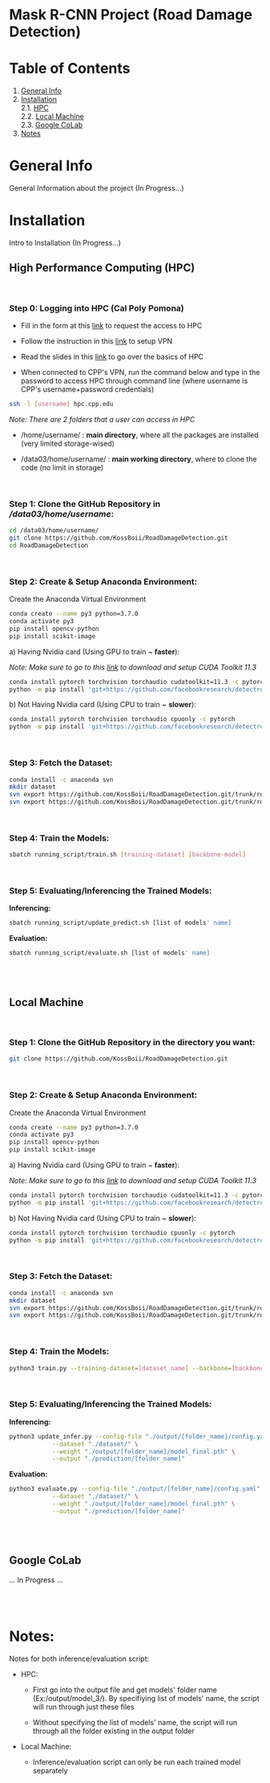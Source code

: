 # Mask R-CNN Project (Road Damage Detection)

# Table of Contents
1. [General Info](#general-info)  
2. [Installation](#installation)  
2.1. [HPC](#high-performance-computing-(hpc))  
2.2. [Local Machine](#local-machine)  
2.3. [Google CoLab](#google-colab)
3. [Notes](#notes)

# **General Info**

General Information about the project (In Progress...)

# **Installation**

Intro to Installation (In Progress...)

## **High Performance Computing (HPC)**

<br />  

### **Step 0:** Logging into HPC (Cal Poly Pomona)

- Fill in the form at this [link](https://www.cpp.edu/lrt/hpc/hpc-support.shtml) to request the access to HPC

- Follow the instruction in this [link](https://cpp.service-now.com/ehelp?id=kb_article&sys_id=eb690ad2dbe30410ae3a567b4b9619ef) to setup VPN

- Read the slides in this [link](https://www.cpp.edu/lrt/hpc/hpc-resources.shtml) to go over the basics of HPC

- When connected to CPP's VPN, run the command below and type in the password to access HPC through command line (where username is CPP's username+password credentials)

```bash
ssh -l [username] hpc.cpp.edu
````

*Note: There are 2 folders that a user can access in HPC*

- /home/username/ : **main directory**, where all the packages are installed (very limited storage-wised) 

- /data03/home/username/ : **main working directory**, where to clone the code (no limit in storage)

<br />

### **Step 1:** Clone the GitHub Repository in */data03/home/username*:

```bash
cd /data03/home/username/
git clone https://github.com/KossBoii/RoadDamageDetection.git
cd RoadDamageDetection
```

<br />

### **Step 2:** Create & Setup Anaconda Environment:

Create the Anaconda Virtual Environment
    
```bash
conda create --name py3 python=3.7.0
conda activate py3
pip install opencv-python
pip install scikit-image
```

a) Having Nvidia card (Using GPU to train ~ **faster**):

*Note: Make sure to go to this [link](https://developer.nvidia.com/cuda-11.3.0-download-archive?target_os=Windows&target_arch=x86_64&target_version=10&target_type=exe_local) to download and setup CUDA Toolkit 11.3*

```bash
conda install pytorch torchvision torchaudio cudatoolkit=11.3 -c pytorch
python -m pip install 'git+https://github.com/facebookresearch/detectron2.git'
```

b) Not Having Nvidia card (Using CPU to train ~ **slower**):

```bash
conda install pytorch torchvision torchaudio cpuonly -c pytorch
python -m pip install 'git+https://github.com/facebookresearch/detectron2.git'
```

<br />

### **Step 3:** Fetch the Dataset:

```bash
conda install -c anaconda svn
mkdir dataset
svn export https://github.com/KossBoii/RoadDamageDetection.git/trunk/roadstress_new ./dataset/roadstress_new
svn export https://github.com/KossBoii/RoadDamageDetection.git/trunk/roadstress_old ./dataset/roadstress_old
```

<br />

### **Step 4:** Train the Models:

```bash
sbatch running_script/train.sh [training-dataset] [backbone-model]
```

<br />

### **Step 5:** Evaluating/Inferencing the Trained Models:

**Inferencing:**

```bash
sbatch running_script/update_predict.sh [list of models' name]
```

**Evaluation:**

```bash
sbatch running_script/evaluate.sh [list of models' name]
```

<br />
<br />

## **Local Machine**

<br />
 
### **Step 1:** Clone the GitHub Repository in the directory you want:

```bash
git clone https://github.com/KossBoii/RoadDamageDetection.git
```

<br />

### **Step 2:** Create & Setup Anaconda Environment:
Create the Anaconda Virtual Environment
    
```bash
conda create --name py3 python=3.7.0
conda activate py3
pip install opencv-python
pip install scikit-image
```

a) Having Nvidia card (Using GPU to train ~ **faster**):

*Note: Make sure to go to this [link](https://developer.nvidia.com/cuda-11.3.0-download-archive?target_os=Windows&target_arch=x86_64&target_version=10&target_type=exe_local) to download and setup CUDA Toolkit 11.3*


```bash
conda install pytorch torchvision torchaudio cudatoolkit=11.3 -c pytorch
python -m pip install 'git+https://github.com/facebookresearch/detectron2.git'
```

b) Not Having Nvidia card (Using CPU to train ~ **slower**):

```bash
conda install pytorch torchvision torchaudio cpuonly -c pytorch
python -m pip install 'git+https://github.com/facebookresearch/detectron2.git'
```

<br />

### **Step 3:** Fetch the Dataset:
```bash
conda install -c anaconda svn
mkdir dataset
svn export https://github.com/KossBoii/RoadDamageDetection.git/trunk/roadstress_new ./dataset/roadstress_new
svn export https://github.com/KossBoii/RoadDamageDetection.git/trunk/roadstress_old ./dataset/roadstress_old
```

<br />

### **Step 4:** Train the Models:

```bash
python3 train.py --training-dataset=[dataset_name] --backbone=[backbone_model]
```

<br />

### **Step 5:** Evaluating/Inferencing the Trained Models:

**Inferencing:**

```bash
python3 update_infer.py --config-file "./output/[folder_name]/config.yaml" \
			--dataset "./dataset/" \
		 	--weight "./output/[folder_name]/model_final.pth" \
		 	--output "./prediction/[folder_name]"
```

**Evaluation:**

```bash
python3 evaluate.py --config-file "./output/[folder_name]/config.yaml" \
			--dataset "./dataset/" \
		 	--weight "./output/[folder_name]/model_final.pth" \
		 	--output "./prediction/[folder_name]"
```

<br />
<br />

## **Google CoLab**

... In Progress ...

<br />
<br />

# Notes:

Notes for both inference/evaluation script:

- HPC: 

    - First go into the output file and get models' folder name (Ex:/output/model_3/). By specifiying list of models' name, the script will run through just these files

    - Without specifying the list of models' name, the script will run through all the folder existing in the output folder

- Local Machine:

    - Inference/evaluation script can only be run each trained model separately